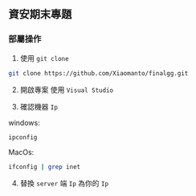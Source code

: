## 資安期末專題

### 部屬操作

1. 使用 ``` git clone ```

``` bash
git clone https://github.com/Xiaomanto/finalgg.git
```

2. 開啟專案 使用 ``` Visual Studio ```

3. 確認機器 ``` Ip ```

windows:

``` bash
ipconfig
```

MacOs:

``` bash
ifconfig | grep inet
```

4. 替換 ``` server ``` 端 ``` Ip ``` 為你的 ``` Ip ```

